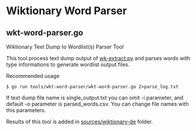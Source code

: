 # Wiktionary Word Parser

## wkt-word-parser.go
Wiktionary Text Dump to Wordlist(s) Parser Tool

This tool process text dump output of [wk-extract.py](../wk-extract/wk-extract.py) 
and parses words with type informations to generate wordlist output files. 

Recommended usage
```
$ go run tools/wkt-word-parser/wkt-word-parser.go 2>parse_log.txt
```

If text dump file name is single_output.txt you can omit -i parameter, and default
-o parameter is parsed_words.csv. You can change file names with this parameters.

Results of this tool is added in [sources/wiktionary-de](../../sources/wiktionary-de) folder.
